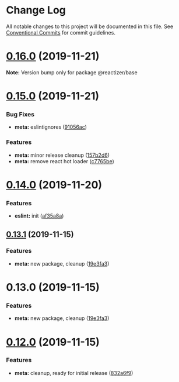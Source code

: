 # Change Log

All notable changes to this project will be documented in this file.
See [Conventional Commits](https://conventionalcommits.org) for commit guidelines.

# [0.16.0](https://github.com/oreqizer/reactizer/compare/v0.15.1...v0.16.0) (2019-11-21)

**Note:** Version bump only for package @reactizer/base





# [0.15.0](https://github.com/oreqizer/reactizer/compare/v0.14.0...v0.15.0) (2019-11-21)


### Bug Fixes

* **meta:** eslintignores ([91056ac](https://github.com/oreqizer/reactizer/commit/91056ac21284d9249f228a7da5b5e9a2f2158b6b))


### Features

* **meta:** minor release cleanup ([157b2d6](https://github.com/oreqizer/reactizer/commit/157b2d66435d162f10dc232daaea46a95b43f1d2))
* **meta:** remove react hot loader ([c7765be](https://github.com/oreqizer/reactizer/commit/c7765be9b81e19cb47a0db628ce3007884787331))





# [0.14.0](https://github.com/oreqizer/reactizer/compare/v0.13.1...v0.14.0) (2019-11-20)


### Features

* **eslint:** init ([af35a8a](https://github.com/oreqizer/reactizer/commit/af35a8a607f3cc16231b183e23033fb83637c742))





## [0.13.1](https://github.com/oreqizer/reactizer/compare/v0.12.6...v0.13.1) (2019-11-15)


### Features

* **meta:** new package, cleanup ([19e3fa3](https://github.com/oreqizer/reactizer/commit/19e3fa3482312a5878b452397a2fee77f39cfa32))





# 0.13.0 (2019-11-15)


### Features

* **meta:** new package, cleanup ([19e3fa3](https://github.com/oreqizer/reactizer/commit/19e3fa3482312a5878b452397a2fee77f39cfa32))





# [0.12.0](https://github.com/oreqizer/reactizer/compare/v0.11.2...v0.12.0) (2019-11-15)


### Features

* **meta:** cleanup, ready for initial release ([832a6f9](https://github.com/oreqizer/reactizer/commit/832a6f96e290802aed500da4f7b3c55f2575fca4))
